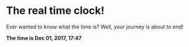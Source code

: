 # The real time clock!

Ever wanted to know what the time is? Well, your journey is about to end!

**The time is Dec 01, 2017, 17:47**
